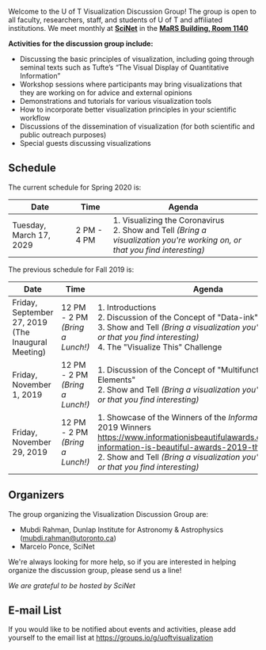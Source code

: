 Welcome to the U of T Visualization Discussion Group! The group is open to all faculty, researchers, staff, and students of U of T and affiliated institutions. We meet monthly at **[SciNet](http://www.scinet.utoronto.ca/)** in the **[MaRS Building, Room 1140](https://www.scinethpc.ca/contact-us/)**

**Activities for the discussion group include:**

* Discussing the basic principles of visualization, including going through seminal texts such as Tufte’s “The Visual Display of Quantitative Information”
* Workshop sessions where participants may bring visualizations that they are working on for advice and external opinions
* Demonstrations and tutorials for various visualization tools
* How to incorporate better visualization principles in your scientific workflow
* Discussions of the dissemination of visualization (for both scientific and public outreach purposes)
* Special guests discussing visualizations

## Schedule
The current schedule for Spring 2020 is:

| Date | Time | Agenda |
| --- | --- | --- |
| Tuesday, March 17, 2029<br> | 2 PM - 4 PM  |  1. Visualizing the Coronavirus <br> 2. Show and Tell _(Bring a visualization you're working on, or that you find interesting)_ <br>  |

The previous schedule for Fall 2019 is:

| Date | Time | Agenda |
| --- | --- | --- |
| Friday, September 27, 2019<br> (The Inaugural Meeting)  | 12 PM - 2 PM _(Bring a Lunch!)_ |  1. Introductions <br> 2. Discussion of the Concept of "Data-ink" <br> 3. Show and Tell _(Bring a visualization you're working on, or that you find interesting)_ <br> 4. The "Visualize This" Challenge |
| Friday, November 1, 2019  | 12 PM - 2 PM _(Bring a Lunch!)_ |  1. Discussion of the Concept of "Multifunctioning Data Elements" <br> 2. Show and Tell _(Bring a visualization you're working on, or that you find interesting)_ <br>  |
| Friday, November 29, 2019  | 12 PM - 2 PM _(Bring a Lunch!)_ | 1. Showcase of the Winners of the _Information is Beautiful_ 2019 Winners <https://www.informationisbeautifulawards.com/news/485-information-is-beautiful-awards-2019-the-winners> <br> 2. Show and Tell _(Bring a visualization you're working on, or that you find interesting)_ <br> |


## Organizers
The group organizing the Visualization Discussion Group are:
* Mubdi Rahman, Dunlap Institute for Astronomy & Astrophysics (<mubdi.rahman@utoronto.ca>)
* Marcelo Ponce, SciNet

We're always looking for more help, so if you are interested in helping organize the discussion group, please send us a line! 

*We are grateful to be hosted by SciNet*

## E-mail List
If you would like to be notified about events and activities, please add yourself to the email list at <https://groups.io/g/uoftvisualization>
